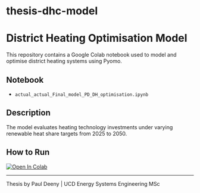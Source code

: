 # thesis-dhc-model
# District Heating Optimisation Model

This repository contains a Google Colab notebook used to model and optimise district heating systems using Pyomo.

## Notebook
- `actual_actual_Final_model_PD_DH_optimisation.ipynb`

## Description
The model evaluates heating technology investments under varying renewable heat share targets from 2025 to 2050.

## How to Run
[![Open In Colab](https://colab.research.google.com/assets/colab-badge.svg)](https://colab.research.google.com/github/Pauldeeny02/thesis-dhc-model/blob/main/actual_actual_Final_model_PD_DH_optimisation.ipynb)


---
Thesis by Paul Deeny | UCD Energy Systems Engineering MSc
